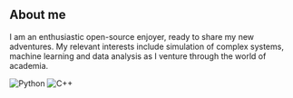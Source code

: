 ## About me
I am an enthusiastic open-source enjoyer, ready to share my new adventures.
My relevant interests include simulation of complex systems, machine learning and data analysis as I venture through the world of academia.

![Python](https://img.shields.io/badge/python-3670A0?style=for-the-badge&logo=python&logoColor=ffdd54)
![C++](https://img.shields.io/badge/c++-%2300599C.svg?style=for-the-badge&logo=c%2B%2B&logoColor=white)

